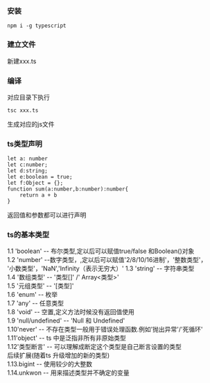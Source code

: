 ### 安装
``` 
npm i -g typescript 
```
### 建立文件
新建xxx.ts
### 编译
对应目录下执行
```
tsc xxx.ts
```
生成对应的js文件
### ts类型声明
```
let a: number
let c:number;
let d:string;
let e:boolean = true;
let f:Object = {};
function sum(a:number,b:number):number{
    return a + b
}
```
返回值和参数都可以进行声明
### ts的基本类型
1.1 'boolean' -- 布尔类型,定以后可以赋值true/false 和Boolean()对象   
1.2 'number' --数字类型，,定以后可以赋值'2/8/10/16进制'，'整数类型'，   
    '小数类型'，'NaN','Infinity（表示无穷大）'
1.3 'string' -- 字符串类型    
1.4 '数组类型' -- '类型[]' /' Array<类型>'   
1.5 '元组类型' -- '[类型]'   
1.6 'enum'    -- 枚举   
1.7 'any'     -- 任意类型   
1.8 'void'    -- 空置,定义方法时候没有返回值使用   
1.9 'null/undefined' -- 'Null 和 Undefined'   
1.10'never'  -- 不存在类型一般用于错误处理函数.例如'抛出异常'/'死循环'   
1.11'object' --  ts 中是泛指非所有非原始类型   
1.12'类型断言' -- 可以理解成断定这个类型是自己断言设置的类型   
后续扩展(随着ts 升级增加的新的类型)   
1.13.bigint   -- 使用较少的大整数   
1.14.unkwon -- 用来描述类型并不确定的变量   